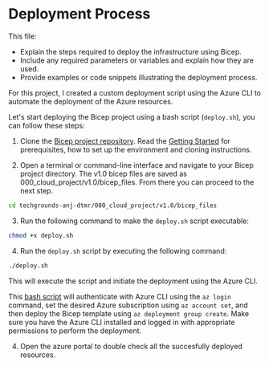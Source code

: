 # Deployment Process

This file:

- Explain the steps required to deploy the infrastructure using Bicep.
- Include any required parameters or variables and explain how they are used.
- Provide examples or code snippets illustrating the deployment process.

For this project, I created a custom deployment script using the Azure CLI to automate the deployment of the Azure resources.

Let's start deploying the Bicep project using a bash script (`deploy.sh`), you can follow these steps:

1. Clone the [Bicep project repository](https://github.com/techgrounds/techgrounds-anj-dtmr). Read the [Getting Started](https://github.com/techgrounds/techgrounds-anj-dtmr/blob/main/000_cloud_project/v1.0/Documentation/02_getting_started.md) for prerequisites, how to set up the environment and cloning instructions.
   
2. Open a terminal or command-line interface and navigate to your Bicep project directory. The v1.0 bicep files are saved as 000_cloud_project/v1.0/bicep_files. From there you can proceed to the next step.

```bash
cd techgrounds-anj-dtmr/000_cloud_project/v1.0/bicep_files
```

3. Run the following command to make the `deploy.sh` script executable:

```bash
chmod +x deploy.sh
```

4. Run the `deploy.sh` script by executing the following command:

```bash
./deploy.sh
```

This will execute the script and initiate the deployment using the Azure CLI.

This [bash script](https://github.com/techgrounds/techgrounds-anj-dtmr/blob/main/000_cloud_project/v1.0/bicep_files/deploy.sh) will authenticate with Azure CLI using the `az login` command, set the desired Azure subscription using `az account set`, and then deploy the Bicep template using `az deployment group create`. Make sure you have the Azure CLI installed and logged in with appropriate permissions to perform the deployment.

4. Open the azure portal to double check all the succesfully deployed resources.
